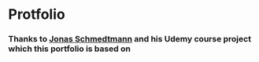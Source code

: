 # Protfolio

### Thanks to [Jonas Schmedtmann](https://github.com/jonasschmedtmann) and his Udemy course project which this portfolio is based on
